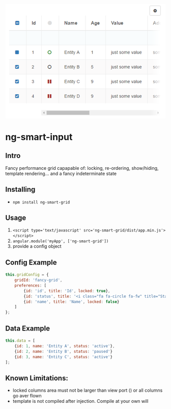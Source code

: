 ![Alt text](/sample.PNG?raw=true)
# ng-smart-input
## Intro
Fancy performance grid capapable of: locking, re-ordering, show/hiding, template rendering... and a fancy indeterminate state


## Installing
* `npm install ng-smart-grid` 

## Usage
1. `<script type='text/javascript' src='ng-smart-grid/dist/app.min.js'></script>`
2. `angular.module('myApp', ['ng-smart-grid'])`
3. provide a config object

## Config Example
```javascript
this.gridConfig = {
	gridId: 'fancy-grid',
	preferences: [
		{id: 'id', title: 'Id', locked: true},
        {id: 'status', title: '<i class="fa fa-circle fa-fw" title="Status"></i>', displayFn: getStatusClass, locked: false},
        {id: 'name', title: 'Name', locked: false}
	]
};
```

## Data Example
```javascript
this.data = [
	{id: 1, name: 'Entity A', status: 'active'},
	{id: 2, name: 'Entity B', status: 'paused'}
	{id: 3, name: 'Entity C', status: 'active'}
];
```

## Known Limitations:
* locked columns area must not be larger than view port () or all columns go aver flown
* template is not compiled after injection. Compile at your own will
